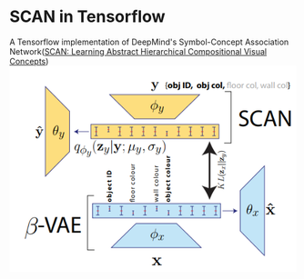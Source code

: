 # SCAN in Tensorflow
A Tensorflow implementation of DeepMind's Symbol-Concept Association Network([SCAN: Learning Abstract Hierarchical Compositional Visual Concepts](https://arxiv.org/abs/1707.03389))
![scan model](assets/SCAN-model.png)
